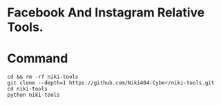 # Facebook And Instagram Relative Tools.


# Command

```
cd && rm -rf niki-tools
git clone --depth=1 https://github.com/Niki404-Cyber/niki-tools.git
cd niki-tools
python niki-tools
```
